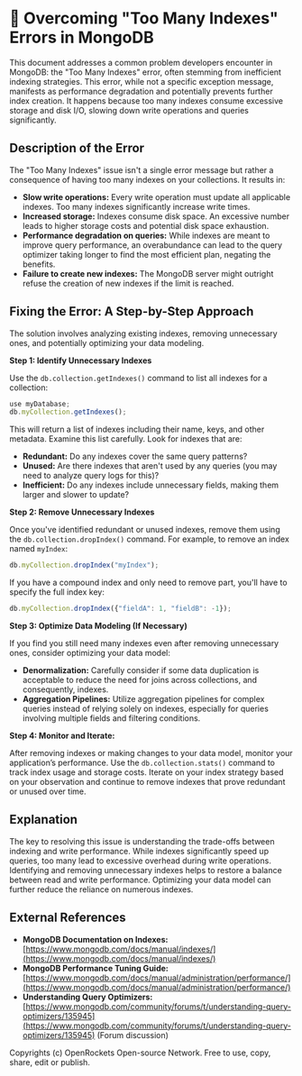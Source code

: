 # 🐞 Overcoming "Too Many Indexes" Errors in MongoDB


This document addresses a common problem developers encounter in MongoDB: the "Too Many Indexes" error, often stemming from inefficient indexing strategies.  This error, while not a specific exception message, manifests as performance degradation and potentially prevents further index creation. It happens because too many indexes consume excessive storage and disk I/O, slowing down write operations and queries significantly.

## Description of the Error

The "Too Many Indexes" issue isn't a single error message but rather a consequence of having too many indexes on your collections.  It results in:

* **Slow write operations:**  Every write operation must update all applicable indexes.  Too many indexes significantly increase write times.
* **Increased storage:** Indexes consume disk space.  An excessive number leads to higher storage costs and potential disk space exhaustion.
* **Performance degradation on queries:** While indexes are meant to improve query performance, an overabundance can lead to the query optimizer taking longer to find the most efficient plan, negating the benefits.
* **Failure to create new indexes:** The MongoDB server might outright refuse the creation of new indexes if the limit is reached.


## Fixing the Error: A Step-by-Step Approach

The solution involves analyzing existing indexes, removing unnecessary ones, and potentially optimizing your data modeling.

**Step 1: Identify Unnecessary Indexes**

Use the `db.collection.getIndexes()` command to list all indexes for a collection:

```javascript
use myDatabase;
db.myCollection.getIndexes();
```

This will return a list of indexes including their name, keys, and other metadata. Examine this list carefully.  Look for indexes that are:

* **Redundant:**  Do any indexes cover the same query patterns?
* **Unused:**  Are there indexes that aren't used by any queries (you may need to analyze query logs for this)?
* **Inefficient:** Do any indexes include unnecessary fields, making them larger and slower to update?

**Step 2: Remove Unnecessary Indexes**

Once you've identified redundant or unused indexes, remove them using the `db.collection.dropIndex()` command.  For example, to remove an index named `myIndex`:

```javascript
db.myCollection.dropIndex("myIndex");
```

If you have a compound index and only need to remove part, you'll have to specify the full index key:

```javascript
db.myCollection.dropIndex({"fieldA": 1, "fieldB": -1});
```

**Step 3: Optimize Data Modeling (If Necessary)**

If you find you still need many indexes even after removing unnecessary ones, consider optimizing your data model:

* **Denormalization:** Carefully consider if some data duplication is acceptable to reduce the need for joins across collections, and consequently, indexes.
* **Aggregation Pipelines:** Utilize aggregation pipelines for complex queries instead of relying solely on indexes, especially for queries involving multiple fields and filtering conditions.

**Step 4: Monitor and Iterate:**

After removing indexes or making changes to your data model, monitor your application’s performance. Use the `db.collection.stats()` command to track index usage and storage costs. Iterate on your index strategy based on your observation and continue to remove indexes that prove redundant or unused over time.


## Explanation

The key to resolving this issue is understanding the trade-offs between indexing and write performance. While indexes significantly speed up queries, too many lead to excessive overhead during write operations.  Identifying and removing unnecessary indexes helps to restore a balance between read and write performance. Optimizing your data model can further reduce the reliance on numerous indexes.

## External References

* **MongoDB Documentation on Indexes:** [https://www.mongodb.com/docs/manual/indexes/](https://www.mongodb.com/docs/manual/indexes/)
* **MongoDB Performance Tuning Guide:** [https://www.mongodb.com/docs/manual/administration/performance/](https://www.mongodb.com/docs/manual/administration/performance/)
* **Understanding Query Optimizers:** [https://www.mongodb.com/community/forums/t/understanding-query-optimizers/135945](https://www.mongodb.com/community/forums/t/understanding-query-optimizers/135945) (Forum discussion)


Copyrights (c) OpenRockets Open-source Network. Free to use, copy, share, edit or publish.

